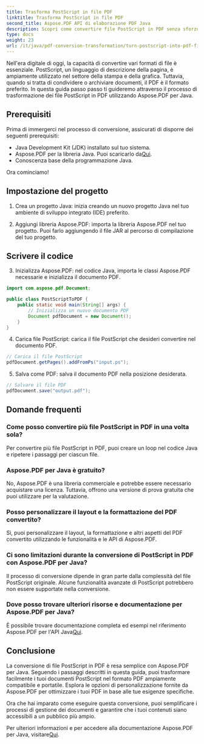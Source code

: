 ```yaml
---
title: Trasforma PostScript in file PDF
linktitle: Trasforma PostScript in file PDF
second_title: Aspose.PDF API di elaborazione PDF Java
description: Scopri come convertire file PostScript in PDF senza sforzo utilizzando Aspose.PDF per Java. Segui la nostra guida passo passo per una trasformazione perfetta del formato file.
type: docs
weight: 23
url: /it/java/pdf-conversion-transformation/turn-postscript-into-pdf-files/
---
```


Nell'era digitale di oggi, la capacità di convertire vari formati di file è essenziale. PostScript, un linguaggio di descrizione della pagina, è ampiamente utilizzato nel settore della stampa e della grafica. Tuttavia, quando si tratta di condividere o archiviare documenti, il PDF è il formato preferito. In questa guida passo passo ti guideremo attraverso il processo di trasformazione dei file PostScript in PDF utilizzando Aspose.PDF per Java. 

## Prerequisiti

Prima di immergerci nel processo di conversione, assicurati di disporre dei seguenti prerequisiti:

- Java Development Kit (JDK) installato sul tuo sistema.
-  Aspose.PDF per la libreria Java. Puoi scaricarlo da[Qui](https://releases.aspose.com/pdf/java/).
- Conoscenza base della programmazione Java.

Ora cominciamo!

## Impostazione del progetto

1. Crea un progetto Java: inizia creando un nuovo progetto Java nel tuo ambiente di sviluppo integrato (IDE) preferito.

2. Aggiungi libreria Aspose.PDF: importa la libreria Aspose.PDF nel tuo progetto. Puoi farlo aggiungendo il file JAR al percorso di compilazione del tuo progetto.

## Scrivere il codice

3. Inizializza Aspose.PDF: nel codice Java, importa le classi Aspose.PDF necessarie e inizializza il documento PDF.

```java
import com.aspose.pdf.Document;

public class PostScriptToPDF {
    public static void main(String[] args) {
        // Inizializza un nuovo documento PDF
        Document pdfDocument = new Document();
    }
}
```

4. Carica file PostScript: carica il file PostScript che desideri convertire nel documento PDF.

```java
// Carica il file PostScript
pdfDocument.getPages().addFromPs("input.ps");
```

5. Salva come PDF: salva il documento PDF nella posizione desiderata.

```java
// Salvare il file PDF
pdfDocument.save("output.pdf");
```

## Domande frequenti

### Come posso convertire più file PostScript in PDF in una volta sola?

Per convertire più file PostScript in PDF, puoi creare un loop nel codice Java e ripetere i passaggi per ciascun file.

### Aspose.PDF per Java è gratuito?

No, Aspose.PDF è una libreria commerciale e potrebbe essere necessario acquistare una licenza. Tuttavia, offrono una versione di prova gratuita che puoi utilizzare per la valutazione.

### Posso personalizzare il layout e la formattazione del PDF convertito?

Sì, puoi personalizzare il layout, la formattazione e altri aspetti del PDF convertito utilizzando le funzionalità e le API di Aspose.PDF.

### Ci sono limitazioni durante la conversione di PostScript in PDF con Aspose.PDF per Java?

Il processo di conversione dipende in gran parte dalla complessità del file PostScript originale. Alcune funzionalità avanzate di PostScript potrebbero non essere supportate nella conversione.

### Dove posso trovare ulteriori risorse e documentazione per Aspose.PDF per Java?

 È possibile trovare documentazione completa ed esempi nel riferimento Aspose.PDF per l'API Java[Qui](https://reference.aspose.com/pdf/java/).

## Conclusione

La conversione di file PostScript in PDF è resa semplice con Aspose.PDF per Java. Seguendo i passaggi descritti in questa guida, puoi trasformare facilmente i tuoi documenti PostScript nel formato PDF ampiamente compatibile e portatile. Esplora le opzioni di personalizzazione fornite da Aspose.PDF per ottimizzare i tuoi PDF in base alle tue esigenze specifiche.

Ora che hai imparato come eseguire questa conversione, puoi semplificare i processi di gestione dei documenti e garantire che i tuoi contenuti siano accessibili a un pubblico più ampio.

 Per ulteriori informazioni e per accedere alla documentazione Aspose.PDF per Java, visitare[Qui](https://reference.aspose.com/pdf/java/).